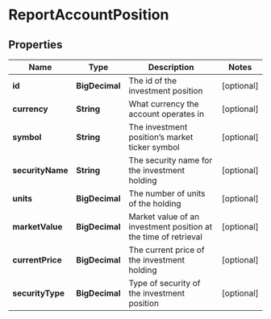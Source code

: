 

# ReportAccountPosition


## Properties

| Name | Type | Description | Notes |
|------------ | ------------- | ------------- | -------------|
|**id** | **BigDecimal** | The id of the investment position |  [optional] |
|**currency** | **String** | What currency the account operates in |  [optional] |
|**symbol** | **String** | The investment position’s market ticker symbol |  [optional] |
|**securityName** | **String** | The security name for the investment holding |  [optional] |
|**units** | **BigDecimal** | The number of units of the holding |  [optional] |
|**marketValue** | **BigDecimal** | Market value of an investment position at the time of retrieval |  [optional] |
|**currentPrice** | **BigDecimal** | The current price of the investment holding |  [optional] |
|**securityType** | **BigDecimal** | Type of security of the investment position |  [optional] |



